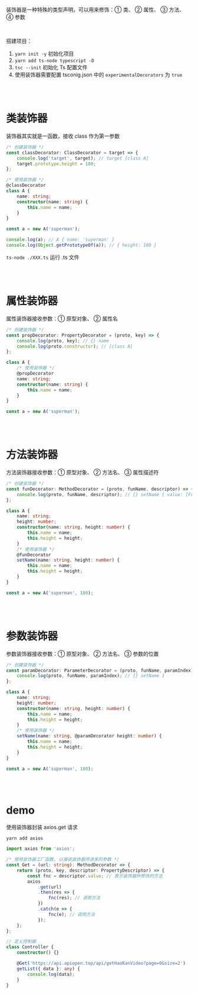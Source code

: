 <br>

装饰器是一种特殊的类型声明，可以用来修饰：① 类、 ② 属性、 ③ 方法、 ④ 参数

<br>

搭建项目：

1. `yarn init -y` 初始化项目
2. `yarn add ts-node typescript -D`
3. `tsc --init` 初始化 Ts 配置文件
4. 使用装饰器需要配置 tsconig.json 中的 `experimentalDecorators` 为 `true`

<br><br>

# 类装饰器

装饰器其实就是一函数，接收 class 作为第一参数

```typescript
/* 创建装饰器 */
const classDecorator: ClassDecorator = target => {
    console.log('target', target); // target [class A]
    target.prototype.height = 180;
};

/* 使用装饰器 */
@classDecorator
class A {
    name: string;
    constructor(name: string) {
        this.name = name;
    }
}

const a = new A('superman');

console.log(a); // A { name: 'superman' }
console.log(Object.getPrototypeOf(a)); // { height: 180 }
```

`ts-node ./XXX.ts` 运行 .ts 文件

<br><br>

# 属性装饰器

属性装饰器接收参数：① 原型对象、 ② 属性名

```typescript
/* 创建装饰器 */
const propDecorator: PropertyDecorator = (proto, key) => {
    console.log(proto, key); // {} name
    console.log(proto.constructor); // [class A]
};

class A {
    /* 使用装饰器 */
    @propDecorator
    name: string;
    constructor(name: string) {
        this.name = name;
    }
}

const a = new A('superman');
```

<br><br>

# 方法装饰器

方法装饰器接收参数：① 原型对象、 ② 方法名、 ③ 属性描述符

```typescript
/* 创建装饰器 */
const funDecorator: MethodDecorator = (proto, funName, descriptor) => {
    console.log(proto, funName, descriptor); // {} setName { value: [Function: setName], … }
};

class A {
    name: string;
    height: number;
    constructor(name: string, height: number) {
        this.name = name;
        this.height = height;
    }
    /* 使用装饰器 */
    @funDecorator
    setName(name: string, height: number) {
        this.name = name;
        this.height = height;
    }
}

const a = new A('superman', 180);
```

<br><br>

# 参数装饰器

参数装饰器接收参数：① 原型对象、 ② 方法名、 ③ 参数的位置

```typescript
/* 创建装饰器 */
const paramDecorator: ParameterDecorator = (proto, funName, paramIndex) => {
    console.log(proto, funName, paramIndex); // {} setName 1
};

class A {
    name: string;
    height: number;
    constructor(name: string, height: number) {
        this.name = name;
        this.height = height;
    }
    /* 使用装饰器 */
    setName(name: string, @paramDecorator height: number) {
        this.name = name;
        this.height = height;
    }
}

const a = new A('superman', 180);
```

<br><br>

# demo

使用装饰器封装 axios.get 请求

`yarn add axios`

```typescript
import axios from 'axios';

/* 使用装饰器工厂函数, 以接收装饰器传进来的参数 */
const Get = (url: string): MethodDecorator => {
    return (proto, key, descriptor: PropertyDescriptor) => {
        const fnc = descriptor.value; // 表示装饰器所修饰的方法
        axios
            .get(url)
            .then(res => {
                fnc(res); // 调用方法
            })
            .catch(e => {
                fnc(e); // 调用方法
            });
    };
};

// 定义控制器
class Controller {
    constructor() {}

    @Get('https://api.apiopen.top/api/getHaoKanVideo?page=0&size=2')
    getList({ data }: any) {
        console.log(data);
    }
}
```

<br><br>